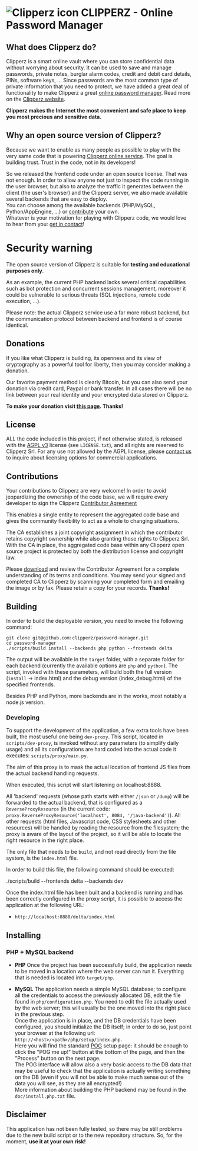 # ![Clipperz icon][icon] CLIPPERZ - Online Password Manager

[icon]: ./Icon.png

## What does Clipperz do?

Clipperz is a smart online vault where you can store confidential data without worrying about security. It can be used to save and manage passwords, private notes, burglar alarm codes, credit and debit card details, PINs, software keys, …
Since passwords are the most common type of private information that you need to protect, we have added a great deal of functionality to make Clipperz a great [online password manager][home]. Read more on the [Clipperz website][home].

**Clipperz makes the Internet the most convenient and safe place to keep you most precious and sensitive data.**

[home]: https://clipperz.is

## Why an open source version of Clipperz?

Because we want to enable as many people as possible to play with the very same code that is powering [Clipperz online service][app]. The goal is building trust. Trust in the code, not in its developers!

So we released the frontend code under an open source license. That was not enough. In order to allow anyone not just to inspect the code running in the user browser, but also to analyze the traffic it generates between the client (the user's browser) and the Clipperz server, we also made available several backends that are easy to deploy.  
You can choose among the available backends (PHP/MySQL, Python/AppEngine, …) or [contribute][CA] your own.  
Whatever is your motivation for playing with Clipperz code, we would love to hear from you: [get in contact][contact]!

# Security warning

The open source version of Clipperz is suitable for **testing and educational purposes only**.

As an example, the current PHP backend lacks several critical capabilities such as bot protection and concurrent sessions management, moreover it could be vulnerable to serious threats (SQL injections, remote code execution, ...).

Please note: the actual Clipperz service use a far more robust backend, but the communication protocol between backend and frontend is of course identical.

[app]: https://clipperz.is/app/
[CA]: https://clipperz.is/open_source/contributor_agreement/
[contact]: https://clipperz.is/about/contacts/


## Donations
If you like what Clipperz is building, its openness and its view of cryptography as a powerful tool for liberty, then you may consider making a donation. 

Our favorite payment method is clearly Bitcoin, but you can also send your donation via credit card, Paypal or bank transfer. In all cases there will be no link between your real identity and your encrypted data stored on Clipperz.

**To make your donation visit [this page][donations]. Thanks!**

[donations]: https://clipperz.is/donations


## License
ALL the code included in this project, if not otherwise stated, is released with the [AGPL v3][agpl] license (see `LICENSE.txt`), and all rights are reserved to Clipperz Srl. For any use not allowed by the AGPL license, please [contact us][contact] to inquire about licensing options for commercial applications.

[agpl]: http://www.gnu.org/licenses/agpl.html


## Contributions
Your contributions to Clipperz are very welcome! In order to avoid jeopardizing the ownership of the code base, we will require every developer to sign the Clipperz [Contributor Agreement][CA]

This enables a single entity to represent the aggregated code base and gives the community flexibility to act as a whole to changing situations.

The CA establishes a joint copyright assignment in which the contributor retains copyright ownership while also granting those rights to Clipperz Srl. With the CA in place, the aggregated code base within any Clipperz open source project is protected by both the distribution license and copyright law.

Please [download][CA] and review the Contributor Agreement for a complete understanding of its terms and conditions. You may send your signed and completed CA to Clipperz by scanning your completed form and emailing the image or by fax. Please retain a copy for your records. **Thanks!**


## Building
In order to build the deployable version, you need to invoke the following command:

    git clone git@github.com:clipperz/password-manager.git
    cd password-manager
    ./scripts/build install --backends php python --frontends delta
  
The output will be available in the `target` folder, with a separate folder for each backend (currently the available options are `php` and `python`).
The script, invoked with these parameters, will build both the full version (`install` -> index.html) and the debug version (index_debug.html) of the specified frontends.

Besides PHP and Python, more backends are in the works, most notably a node.js version.


### Developing
To support the development of the application, a few extra tools have been built, the most useful one being `dev-proxy`.
This script, located in `scripts/dev-proxy`, is invoked without any parameters (to simplify daily usage) and all its configurations are hard coded into the actual code it executes: `scripts/proxy/main.py`.

The aim of this proxy is to mask the actual location of frontend JS files from the actual backend handling requests.

When executed, this script will start listening on localhost:8888.

All 'backend' requests (whose path starts with either `/json` or `/dump`) will be forwarded to the actual backend, that is configured as a `ReverseProxyResource` (in the current code: `proxy.ReverseProxyResource('localhost', 8084, '/java-backend')`).
All other requests (html files, Javascript code, CSS stylesheets and other resources) will be handled by reading the resource from the filesystem; the proxy is aware of the layout of the project, so it will be able to locate the right resource in the right place.

The only file that needs to be `build`, and not read directly from the file system, is the `index.html` file.

In order to build this file, the following command should be executed:

  ./scripts/build --frontends delta --backends dev


Once the index.html file has been built and a backend is running and has been correctly configured in the proxy script, it is possible to access the application at the following URL:

- `http://localhost:8888/delta/index.html`


## Installing

### PHP + MySQL backend

* **PHP**
  Once the project has been successfully build, the application needs to be moved in a location where the web server can run it. Everything that is needed is located into `target/php`.

* **MySQL**
  The application needs a simple MySQL database; to configure all the credentials to access the previously allocated DB, edit the file found in `php/configuration.php`. You need to edit the file actually used by the web server; this will usually be the one moved into the right place in the previous step.  
  Once the application is in place, and the DB credentials have been configured, you should initialize the DB itself; in order to do so, just point your browser at the following url: `http://<host>/<path>/php/setup/index.php`.  
  Here you will find the standard [POG][pog] setup page: it should be enough to click the "POG me up!" button at the bottom of the page, and then the "Process" button on the next page.  
  The POG interface will allow also a very basic access to the DB data that may be useful to check that the application is actually writing something on the DB (even if you will not be able to make much sense out of the data you will see, as they are all encrypted!)  
  More information about building the PHP backend may be found in the `doc/install.php.txt` file.


## Disclaimer

This application has not been fully tested, so there may be still problems due to the new build script or to the new repository structure. So, for the moment, **use it at your own risk!**


[pog]: http://www.phpobjectgenerator.com/
